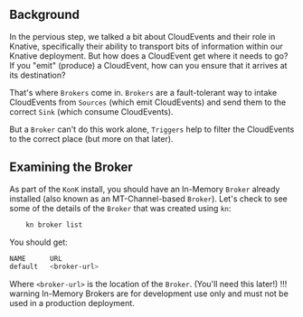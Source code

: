 ## Background
In the pervious step, we talked a bit about CloudEvents and their role in Knative, specifically their ability to transport bits of information within our Knative deployment. But how does a CloudEvent get where it needs to go? If you "emit" (produce) a CloudEvent, how can you ensure that it arrives at its destination?

That's where `Brokers` come in. `Brokers` are a fault-tolerant way to intake CloudEvents from `Sources` (which emit CloudEvents) and send them to the correct `Sink` (which consume CloudEvents).

But a `Broker` can't do this work alone, `Triggers` help to filter the CloudEvents to the correct place (but more on that later).

## Examining the Broker
As part of the `KonK` install, you should have an In-Memory `Broker` already installed (also known as an MT-Channel-based `Broker`). Let's check to see some of the details of the `Broker` that was created using `kn`:
```bash
    kn broker list
```

You should get:
```bash
NAME      URL                                                                        AGE   CONDITIONS   READY   REASON
default   <broker-url>                                                               5m    5 OK / 5     True    
```
Where `<broker-url>` is the location of the `Broker`. (You'll need this later!)
!!! warning
    In-Memory Brokers are for development use only and must not be used in a production deployment.
